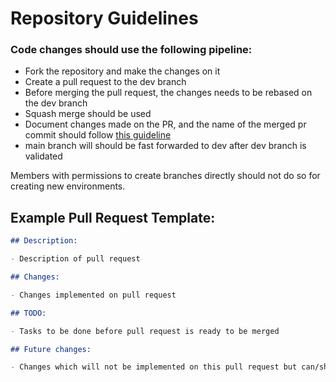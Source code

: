 # Repository Guidelines

### Code changes should use the following pipeline:
- Fork the repository and make the changes on it
- Create a pull request to the dev branch
- Before merging the pull request, the changes needs to be rebased on the dev branch
- Squash merge should be used
- Document changes made on the PR, and the name of the merged pr commit should follow [this guideline](http://karma-runner.github.io/0.10/dev/git-commit-msg.html)
- main branch will should be fast forwarded to dev after dev branch is validated

Members with permissions to create branches directly should not do so for creating new environments.


## Example Pull Request Template:
```markdown
## Description:

- Description of pull request

## Changes:

- Changes implemented on pull request

## TODO:

- Tasks to be done before pull request is ready to be merged

## Future changes:

- Changes which will not be implemented on this pull request but can/should be done later

```